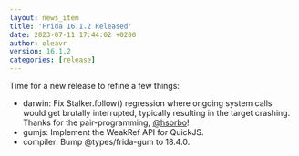 ```yaml
---
layout: news_item
title: 'Frida 16.1.2 Released'
date: 2023-07-11 17:44:02 +0200
author: oleavr
version: 16.1.2
categories: [release]
---
```


Time for a new release to refine a few things:

- darwin: Fix Stalker.follow() regression where ongoing system calls would get
  brutally interrupted, typically resulting in the target crashing. Thanks for
  the pair-programming, [@hsorbo][]!
- gumjs: Implement the WeakRef API for QuickJS.
- compiler: Bump @types/frida-gum to 18.4.0.


[@hsorbo]: https://twitter.com/hsorbo
